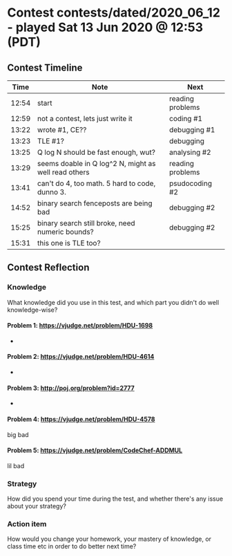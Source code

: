 # Contest contests/dated/2020_06_12 - played Sat 13 Jun 2020 @ 12:53 (PDT)

## Contest Timeline

| Time | Note | Next |
|----|----|----|
12:54 | start | reading problems
12:59 | not a contest, lets just write it | coding #1
13:22 | wrote #1, CE?? | debugging #1
13:23 | TLE #1? | debugging
13:25 | Q log N should be fast enough, wut? | analysing #2
13:29 | seems doable in Q log^2 N, might as well read others | reading problems
13:41 | can't do 4, too math. 5 hard to code, dunno 3. | psudocoding #2
14:52 | binary search fenceposts are being bad | debugging #2
15:25 | binary search still broke, need numeric bounds? | debugging #2
15:31 | this one is TLE too?

## Contest Reflection

### Knowledge
What knowledge did you use in this test, and which part you didn't do well knowledge-wise?

#### Problem 1: https://vjudge.net/problem/HDU-1698

-

#### Problem 2: https://vjudge.net/problem/HDU-4614

-

#### Problem 3: http://poj.org/problem?id=2777

-

#### Problem 4: https://vjudge.net/problem/HDU-4578

big bad

#### Problem 5: https://vjudge.net/problem/CodeChef-ADDMUL

lil bad

### Strategy
How did you spend your time during the test, and whether there's any issue about your strategy?

### Action item
How would you change your homework, your mastery of knowledge, or class time etc in order to do better next time?
